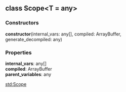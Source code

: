 ## class **Scope**\<T = any>
### Constructors
 **constructor**(internal_vars: any[], compiled: ArrayBuffer, generate_decompiled: any)

### Properties
**internal_vars**: any[]<br>
**compiled**: ArrayBuffer<br>
**parent_variables**: any<br>

<std:Scope>

